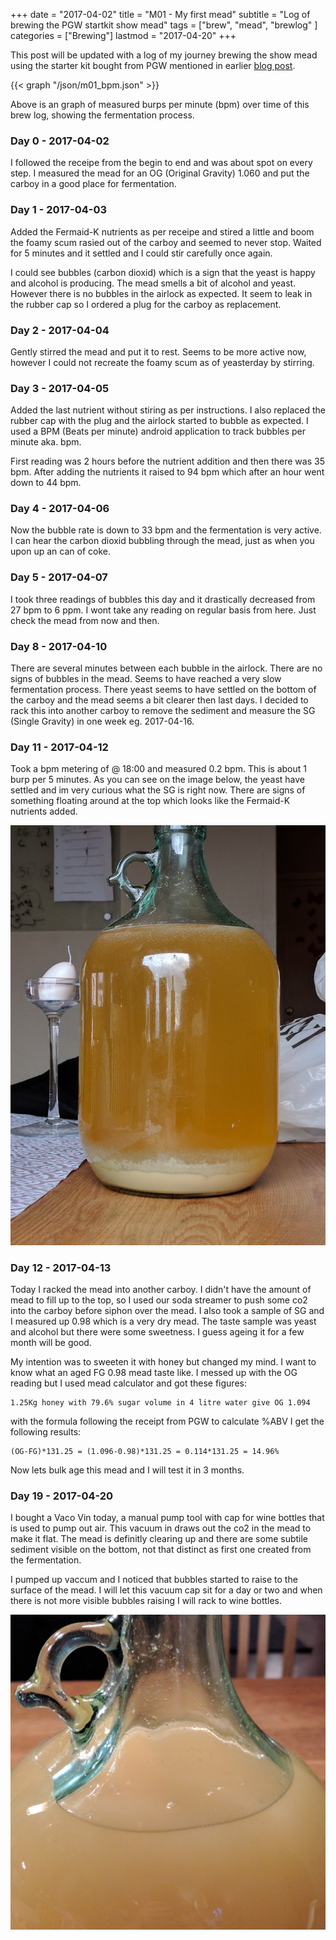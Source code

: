 +++
date = "2017-04-02"
title = "M01 - My first mead"
subtitle = "Log of brewing the PGW startkit show mead"
tags = ["brew", "mead", "brewlog" ]
categories = ["Brewing"]
lastmod = "2017-04-20"
+++

This post will be updated with a log of my journey brewing the show
mead using the starter kit bought from PGW mentioned in earlier
[blog post](../pgw-mead-startkit/).

{{< graph "/json/m01_bpm.json" >}}

Above is an graph of measured burps per minute (bpm) over time of this
brew log, showing the fermentation process.

### Day 0 - 2017-04-02

I followed the receipe from the begin to end and was about spot on
every step. I measured the mead for an OG (Original Gravity) 1.060 and
put the carboy in a good place for fermentation.


### Day 1 - 2017-04-03

Added the Fermaid-K nutrients as per receipe and stired a little and
boom the foamy scum rasied out of the carboy and seemed to never
stop. Waited for 5 minutes and it settled and I could stir carefully
once again.

I could see bubbles (carbon dioxid) which is a sign that the yeast is
happy and alcohol is producing. The mead smells a bit of alcohol and
yeast. However there is no bubbles in the airlock as expected. It seem
to leak in the rubber cap so I ordered a plug for the carboy as
replacement.


### Day 2 - 2017-04-04

Gently stirred the mead and put it to rest. Seems to be more active
now, however I could not recreate the foamy scum as of yeasterday by
stirring.


### Day 3 - 2017-04-05

Added the last nutrient without stiring as per instructions. I also
replaced the rubber cap with the plug and the airlock started to
bubble as expected. I used a BPM (Beats per minute) android
application to track bubbles per minute aka. bpm.

First reading was 2 hours before the nutrient addition and then there
was 35 bpm. After adding the nutrients it raised to 94 bpm which after
an hour went down to 44 bpm.


### Day 4 - 2017-04-06

Now the bubble rate is down to 33 bpm and the fermentation is very
active. I can hear the carbon dioxid bubbling through the mead, just
as when you upon up an can of coke.


### Day 5 - 2017-04-07

I took three readings of bubbles this day and it drastically decreased
from 27 bpm to 6 ppm. I wont take any reading on regular basis from
here. Just check the mead from now and then.


### Day 8 - 2017-04-10

There are several minutes between each bubble in the airlock. There
are no signs of bubbles in the mead. Seems to have reached a very slow
fermentation process. There yeast seems to have settled on the bottom
of the carboy and the mead seems a bit clearer then last days. I
decided to rack this into another carboy to remove the sediment and
measure the SG (Single Gravity) in one week eg. 2017-04-16.


### Day 11 - 2017-04-12

Took a bpm metering of @ 18:00 and measured 0.2 bpm. This is about 1
burp per 5 minutes. As you can see on the image below, the yeast have
settled and im very curious what the SG is right now. There are signs
of something floating around at the top which looks like the Fermaid-K
nutrients added.

![settling](/img/m01_mead_settling.jpg)


### Day 12 - 2017-04-13

Today I racked the mead into another carboy. I didn't have the amount
of mead to fill up to the top, so I used our soda streamer to push
some co2 into the carboy before siphon over the mead. I also took a
sample of SG and I measured up 0.98 which is a very dry mead. The
taste sample was yeast and alcohol but there were some sweetness. I
guess ageing it for a few month will be good.

My intention was to sweeten it with honey but changed my mind. I want
to know what an aged FG 0.98 mead taste like. I messed up with the OG
reading but I used mead calculator and got these figures:

	1.25Kg honey with 79.6% sugar volume in 4 litre water give OG 1.094

with the formula following the receipt from PGW to calculate %ABV I
get the following results:

	(OG-FG)*131.25 = (1.096-0.98)*131.25 = 0.114*131.25 = 14.96%

Now lets bulk age this mead and I will test it in 3 months.


### Day 19 - 2017-04-20

I bought a Vaco Vin today, a manual pump tool with cap for wine
bottles that is used to pump out air. This vacuum in draws out the co2
in the mead to make it flat. The mead is definitly clearing up and
there are some subtile sediment visible on the bottom, not that
distinct as first one created from the fermentation.

I pumped up vaccum and I noticed that bubbles started to raise to the
surface of the mead. I will let this vacuum cap sit for a day or two
and when there is not more visible bubbles raising I will rack to wine
bottles.

![vacuum](/img/m01_vacuum.jpg)
